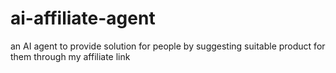 # ai-affiliate-agent
an AI agent to provide solution for people by suggesting suitable product for them through my affiliate link
